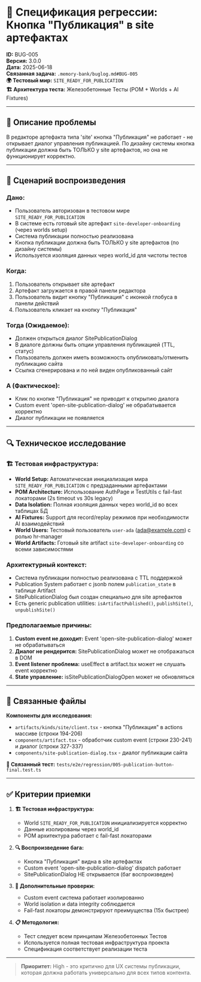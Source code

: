 # 🔄 Спецификация регрессии: Кнопка "Публикация" в site артефактах

**ID:** BUG-005  
**Версия:** 3.0.0  
**Дата:** 2025-06-18  
**Связанная задача:** `.memory-bank/buglog.md#BUG-005`  
**🌍 Тестовый мир:** `SITE_READY_FOR_PUBLICATION`  
**🏗️ Архитектура теста:** Железобетонные Тесты (POM + Worlds + AI Fixtures)

---

## 📝 Описание проблемы

В редакторе артефакта типа 'site' кнопка "Публикация" не работает - не открывает диалог управления публикацией. По дизайну системы кнопка публикации должна быть ТОЛЬКО у site артефактов, но она не функционирует корректно.

---

## 🎯 Сценарий воспроизведения

### Дано:
- Пользователь авторизован в тестовом мире `SITE_READY_FOR_PUBLICATION`
- В системе есть готовый site артефакт `site-developer-onboarding` (через worlds setup)
- Система публикации полностью реализована
- Кнопка публикации должна быть ТОЛЬКО у site артефактов (по дизайну системы)
- Используется изоляция данных через world_id для чистоты тестов

### Когда:
1. Пользователь открывает site артефакт
2. Артефакт загружается в правой панели редактора
3. Пользователь видит кнопку "Публикация" с иконкой глобуса в панели действий
4. Пользователь кликает на кнопку "Публикация"

### Тогда (Ожидаемое):
- Должен открыться диалог SitePublicationDialog
- В диалоге должны быть опции управления публикацией (TTL, статус)
- Пользователь должен иметь возможность опубликовать/отменить публикацию сайта
- Ссылка сгенерирована и по ней виден опубликованный сайт

### А (Фактическое):
- Клик по кнопке "Публикация" не приводит к открытию диалога
- Custom event 'open-site-publication-dialog' не обрабатывается корректно
- Диалог публикации не появляется

---

## 🔍 Техническое исследование

### 🏗️ Тестовая инфраструктура:
- **World Setup:** Автоматическая инициализация мира `SITE_READY_FOR_PUBLICATION` с предзаданными артефактами
- **POM Architecture:** Использование AuthPage и TestUtils с fail-fast локаторами (2s timeout vs 30s legacy)
- **Data Isolation:** Полная изоляция данных через world_id во всех таблицах БД
- **AI Fixtures:** Support для record/replay режимов при необходимости AI взаимодействий
- **World Users:** Тестовый пользователь `user-ada` (ada@example.com) с ролью hr-manager
- **World Artifacts:** Готовый site artifact `site-developer-onboarding` со всеми зависимостями

### Архитектурный контекст:
- Система публикации полностью реализована с TTL поддержкой
- Publication System работает с jsonb полем `publication_state` в таблице Artifact
- SitePublicationDialog был создан специально для site артефактов
- Есть generic publication utilities: `isArtifactPublished()`, `publishSite()`, `unpublishSite()`

### Предполагаемые причины:
1. **Custom event не доходит:** Event 'open-site-publication-dialog' может не обрабатываться
2. **Диалог не рендерится:** SitePublicationDialog может не отображаться в DOM
3. **Event listener проблема:** useEffect в artifact.tsx может не слушать event корректно
4. **State управление:** isSitePublicationDialogOpen может не обновляться

---

## 🔗 Связанные файлы

**Компоненты для исследования:**
- `artifacts/kinds/site/client.tsx` - кнопка "Публикация" в actions массиве (строки 194-206)
- `components/artifact.tsx` - обработчик custom event (строки 230-241) и диалог (строки 327-337)
- `components/site-publication-dialog.tsx` - диалог публикации сайта

**🔗 Связанный тест:** `tests/e2e/regression/005-publication-button-final.test.ts`

---

## ✅ Критерии приемки

1. **🏗️ Тестовая инфраструктура:** 
   - World `SITE_READY_FOR_PUBLICATION` инициализируется корректно
   - Данные изолированы через world_id
   - POM архитектура работает с fail-fast локаторами

2. **🔍 Воспроизведение бага:**
   - Кнопка "Публикация" видна в site артефактах
   - Custom event 'open-site-publication-dialog' dispatch работает
   - SitePublicationDialog НЕ открывается (баг воспроизведен)

3. **🧪 Дополнительные проверки:**
   - Custom event система работает изолированно
   - World isolation и data integrity соблюдается  
   - Fail-fast локаторы демонстрируют преимущества (15x быстрее)

4. **📋 Методология:**
   - Тест следует всем принципам Железобетонных Тестов
   - Используется полная тестовая инфраструктура проекта
   - Спецификация соответствует реализации теста

---

> **Приоритет:** High - это критично для UX системы публикации, которая должна работать универсально для всех типов контента.
